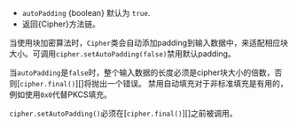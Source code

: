 <!-- YAML
added: v0.7.1
-->
- `autoPadding` {boolean} 默认为 `true`.
- 返回{Cipher}方法链。

当使用块加密算法时，`Cipher`类会自动添加padding到输入数据中，来适配相应块大小。可调用`cipher.setAutoPadding(false)`禁用默认padding。

当`autoPadding`是`false`时，整个输入数据的长度必须是cipher块大小的倍数，否则[`cipher.final()`][]将抛出一个错误。
禁用自动填充对于非标准填充是有用的，例如使用`0x0`代替PKCS填充。

`cipher.setAutoPadding()`必须在[`cipher.final()`][]之前被调用。

